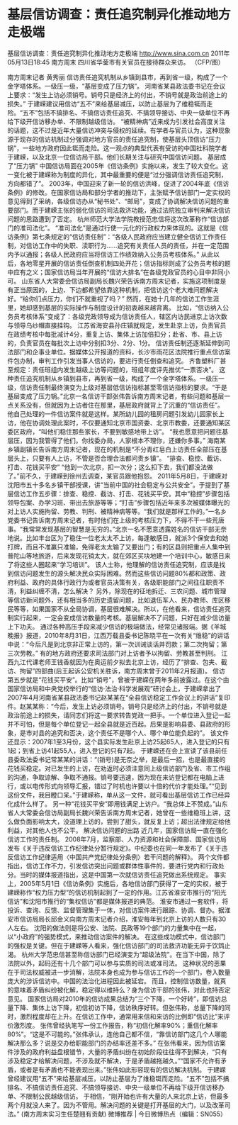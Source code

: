 # 基层信访调查：责任追究制异化推动地方走极端

基层信访调查：责任追究制异化推动地方走极端
http://www.sina.com.cn  2011年05月13日18:45  南方周末
四川省华蓥市有关官员在接待群众来访。 （CFP/图）

南方周末记者 黄秀丽
信访责任追究机制从乡镇到县市，再到省一级，构成了一个金字塔体系。一级压一级，“基层变成了压力锅”。
河南省某县政法委书记在会议上要求：“发生上访必须销号。销号只是经济上的付出，不销号就是政治前途上的损失。”
于建嵘建议用信访“五不”来给基层减压，以防止基层为了维稳铤而走险。“五不”包括不搞排名、不搞信访责任追究、不搞领导接访、中央一级单位不再给下级开信访移办单、不限制越级信访。
“被精神病”近来成为引发社会高度关注的话题，这不过是近年大量信访冲突与侵权的延续。有学者与官员认为，这种现象源于现存的信访机制过分强调对地方官员的责任追究制，使基层头顶信访“压力锅”，一些地方政府因此铤而走险。这一观点的典型代表有受访的中国社科院学者于建嵘，以及北京一位信访局干部。他们长期关注与研究中国信访问题。
基层成了“压力锅”
中国信访局面在2005年《信访条例》实施以来，发生了较大变化。这一变化被于建嵘称为制度的异化，其中最重要的便是“过分强调信访责任追究制，方向都错了”。
2003年，中国迎来了新一轮的信访洪峰，促进了2004年底《信访条例》的修改。在国家信访局和部分学者的推动下，主张赋予信访部门一定实权的意见得到了采纳，各级信访办从“秘书处”、“邮局”，变成了协调解决信访问题的重要部门。而于建嵘主张的弱化信访的司法救济功能，通过法院独立审判来解决信访问题的思路遭到了否定。
杭州师范大学法学院教授范忠信将这次改革称作“信访部门的准司法化”。
“准司法化”是通过行使一元化的行政权力来体现的。这就是《信访条例》第七条规定的“信访责任制”：“各级人民政府应当建立健全信访工作责任制，对信访工作中的失职、渎职行为……追究有关责任人员的责任，并在一定范围内予以通报；各级人民政府应当将信访工作绩效纳入公务员考核体系。”
从此以后，各地零星开展的信访责任倒查机制四处开花；信访指标则成了公务员考核的题中应有之义；国家信访局当年开展的“信访大排名”在各级党政官员的心目中非同小可。
山东省人大常委会信访局副局长魏兴荣告诉南方周末记者，实施这项制度是有正当原因的，上边、下边都希望依靠这种机制，把信访这个老大难问题解决好。“给你们点压力，你们不就重视了吗？”
然而，在她十几年的信访工作生涯里，她却感到基层的实际操作与制度设计的初衷越来越背离。
比如，“信访纳入公务员考核体系”变成了：各级党政领导成为信访责任人，辖区内访民进京上访次数与领导乌纱帽直接挂钩。
江苏省海安县孙庄镇就规定，发生赴京上访，负责官员在政绩考核中每批减计4分，重复上访、集体上访加倍扣分；赴省、市、县上访的，负责官员在每批次上访中分别扣3分、2分、1分。
信访责任制还逐渐延伸到司法部门和企事业单位。据媒体公开报道的资料，长沙市雨花区法院推行重点信访案件包办制，审判工作引发当事人信访的，要进行责任倒查和追究。
齐鲁塑料厂甚至规定：责任班组内发生越级上访等问题的，班组年度评先推优“一票否决”。
这种责任追究机制从乡镇到县市，再到省一级，构成了一个金字塔体系。一级压一级，信访责任制最终演变为上级对基层低信访指标甚至零信访指标的要求。“于是基层变成了压力锅。”北京一名信访干部张伟告诉南方周末记者，有些问题和基层一点关系没有，但就因为上访者住在那里，基层政府就背上了沉重的“信访责任”。
他自己处理的一件信访案件就是这样。某所幼儿园的租房问题引发幼儿园家长上访，他在协调处理此案时，不仅要通知北京市国资委、北京市教委，还要通知某区委区政府，“叫他们稳住那些家长，不要到敏感地带上访”。
“我也愿意把问题往基层压，因为我管得了他们。你找委办局，人家根本不理你，还嫌你多事。”
海南某乡镇副镇长告诉南方周末记者，现在的机制是“不分青红皂白上访责任全部压在基层头上，只要有人上访，不管是否合理合法都问责乡镇”。
“排查、稳控、截访、打击、花钱买平安”
“他到一次北京，扣一次分；这么扣下去，我们都没法做了。”前不久，于建嵘到徐州去调查，某官员跟他抱怨。
2011年5月8日，于建嵘对沈阳市五十多名乡镇干部授课，讲“当前中国的社会稳定与公共安全”。于提到了基层信访工作五步骤：排查、稳控、截访、打击、花钱买平安。其中“稳控”步骤包括领导包案、办学习班、带出去旅游等等；“打击”步骤包括近年来多次被媒体曝光的对上访人实施拘留、劳教、判刑、被精神病等等。“我们就是那样工作的。”一名乡党委书记告诉南方周末记者，有时他们在上级的考核压力下，不得不干一些荒唐事。“我常常发现基层的智慧是无穷的。”北京一名不愿意透露姓名的信访干部无奈地说。比如丰台区为了稳住一位老太太不上访，每逢敏感日，就派3个保安去和她打牌，而且不准赢只准输，免得老太太输了又要出门；有的区县则把重点人集中到普陀山等地旅游，后来发现花销太大，就在郊区买块地建一个培训中心，敏感日来了将这些人圈起来“学习培训”。
该人士称，他理解的信访责任追究制，应该是找到信访问题发生的源头解决民众实际困难。然而这些信访问题80%都和政策、政府利益、政府的具体行政行为或者官员决策有关，各级职能部门之间往往职责不清，利益纠缠不清，怎么解决？
另外，除现在的征地拆迁、三农问题、城市管理等信访新问题外，还有相当多的历史遗留问题，比如退伍军人、民办教师、库区移民等等，如果国家不从全局协调，基层很难解决。所以，在他看来，信访责任追究制实行起来，一定会变成信访数量的考核。基层解决不了问题，只好在减少信访量上下功夫。
通过各种高压手段来减少信访的极端做法，经常见诸报端。据《羊城晚报》报道，2010年8月31日，江西万载县委书记陈晓平在一次有关“维稳”的讲话中说：“今后凡是到北京非正常上访的，第一次训诫谈话并罚款；第二次拘留；第三次劳教。”
有的地方政府还要求司法部门对上访者予以拘留、劳教甚至判刑。
江西九江代课老师王钱香就因为在奥运前夕拟去北京上访，经历了“排查、包夹、截访、拘留”四部曲(后王起诉公安机关胜诉，南方周末曾于2011年2月报道)。
信访第五步就是“花钱买平安”。比如“销号”，曾被于建嵘在两年多前披露过。在这个由国家信访局和中央党校举行的“信访·法治·科学发展观”研讨会上，于建嵘拿出了2007年4月河南省某县政法委书记赵某某在“全县信访稳定工作会议上的讲话”复印件。赵某某称：“今后，发生上访必须销号。销号只是经济上的付出，不销号就是政治前途上的损失，请同志们将这一要求转告党政一把手。一个单位进入登记一起并不可怕，但是每个单位登记一起全县就是近百起。后果是影响县委、县政府的形象，是市对县的追究和否决，这个责任不是哪个人、哪个单位能负起的”。
该文件还显示：2007年1至3月份，这个县实际发生赴京上访25起65人，进入登记的只有1起；到省上访41起55人，进入登记的只有7起。
于建嵘还在会上宣读了该县前任县委政法委书记常某某的讲话：“(销号)是无奈之举，是最后一招，也是最直接的花钱买稳定。对已发生的上访，在劝返时必须注意同上级信访部门及省、市工作组的沟通，争取谅解、争取不通报。销号要迅速，因为现在来访登记都在电脑上进行，或以电传形式向领导汇报，错过了时机也许要以十倍的代价才能处理。”“见到这份文件，我目瞪口呆。”于建嵘称，单从这一文件，就可看出基层信访工作已经异化成什么样了。
另一种“花钱买平安”即用钱满足上访户。“我总体上不赞成。”山东省人大常委会信访局副局长魏兴荣告诉南方周末记者，她曾在一些维稳班上讲，这么做负面影响太大，没道理上访的，尝到了甜头，就反复上访；超出法律规定给他利益，对其他人也不公平。
解决信访问题的出路
近几年，国家信访局一直在强化信访工作的责任制。
2008年7月，监察部、人力资源和社会保障部、国家信访局发布《关于违反信访工作纪律处分暂行规定》。中纪委也在同一年发布了《关于违反信访工作纪律适用〈中国共产党纪律处分条例〉若干问题的解释》。
两个文件都指出，信访工作不力，引发信访突出问题或群体性事件的，要进行党内和行政处分。当时的媒体报道指出，这是中国第一次就信访责任追究做出系统规定。
事实上，2005年5月1日《信访条例》实施后，各地信访部门获得了一定的实权，被于建嵘称作“权力压力型”的信访机制起到了一定的作用。江苏省淮安市推行的“阳光信访”和沈阳市推行的“集权信访”都是媒体报道的典范。
淮安市通过一套软件，将投诉、查询、反馈、监督管理集于一体，对信访案件进行跟踪、协调、督办。据淮安市信访局局长邱金义向南方周末记者介绍，淮安每年到北京上访的人数只有30人左右。
沈阳的做法则是将公安、法院、民政等19个部门的力量集中在一起，以“小政府”的强势模式，来推动信访案件的解决。
在这些成功模式中，信访部门的强权是关键。但在于建嵘等人看来，强化信访部门的司法救济功能无异于饮鸩止渴。
杭州大学范忠信甚至称信访部门已经演变为“超级法院”。在当下中国，除了法院以外，起码还有十几个部门可以参与实质的司法或准司法。
这种状况的恶果在于司法权威被进一步消解，法院本身也成为参与信访工作的一个部门，卷入数量庞大的涉诉信访中。中国的法治化进程因此被延宕。
而且，控制信访数量，就真的意味着矛盾纠纷被化解，稳定得以维持么？身为信访干部的张伟，对此也持否定意见。
国家信访局对2010年的信访成果总结为“三个下降，一个好转”，即信访总量下降、集体上访下降，初信初访下降，信访秩序好转。但张伟称，总量下降的同时，激烈程度却在上升。在信访工作中，通常用来信和来访的比例即“信访比”来评价激烈度。
张伟曾经执笔写一份工作报告，称“初信化解率90%；重信化解率80%”。“这是不可能的。”张伟承认，连他自己都不信，“靠信访部门这几个人哪能解决那么多？说是交办给职能部门的办结率还差不多。”
在张伟看来，因为信访案件涉及的政府利益盘根错节，大量的矛盾纠纷在初始阶段往往得不到解决，“只有涉及稳定才给解决问题，不涉及就不解决，于是矛盾越拖越久。”“国家不允许有矛盾，或者是有矛盾也不能表现出来。”张伟如此形容现有的信访解决机制。
于建嵘曾经建议用“五不”来给基层减压，以防止基层为了维稳铤而走险。“五不”包括不搞排名、不搞信访责任追究、不搞领导接访、中央一级单位不再给下级开信访移办单、不限制公民越级信访。
于相信，“刚开始也许有大量的人来北京上访，但最多两个月就没人来了。因为不管用。解决问题的关键是打开基层的大门，以及改革司法。”
(南方周末实习生任楚翘有贡献)
微博推荐 | 今日微博热点（编辑：SN055）

